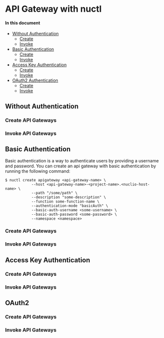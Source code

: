 # API Gateway with nuctl

#### In this document

- [Without Authentication](#none-auth)
  - [Create](#create-none)
  - [Invoke](#invoke-none)
- [Basic Authentication](#basic-auth)
  - [Create](#create-basic)
  - [Invoke](#invoke-basic)
- [Access Key Authentication](#access-key-auth)
  - [Create](#create-access-key)
  - [Invoke](#invoke-access-key)
- [OAuth2 Authentication](#oath2-auth)
  - [Create](#create-oath2)
  - [Invoke](#invoke-oath2)


<a id="none-auth"></a>
## Without Authentication

<a id="create-none"></a>
### Create API Gateways

<a id="invoke-none"></a>
### Invoke API Gateways

<a id="basic-auth"></a>
## Basic Authentication

Basic authentication is a way to authenticate users by providing a username and password.
You can create an api gateway with basic authentication by running the following command:

```
$ nuctl create apigateway <api-gateway-name> \
			--host <api-gateway-name>-<project-name>.<nuclio-host-name> \
			--path "/some/path" \
			--description "some-description" \
			--function some-function-name \
			--authentication-mode "basicAuth" \
			--basic-auth-username <some-username> \
			--basic-auth-password <some-password> \
			--namespace <namespace>
```

<a id="create-basic"></a>
### Create API Gateways

<a id="invoke-basic"></a>
### Invoke API Gateways

<a id="access-key-auth"></a>
## Access Key Authentication

<a id="create-access-key"></a>
### Create API Gateways

<a id="invoke-access-key"></a>
### Invoke API Gateways

<a id="oauth2-auth"></a>
## OAuth2

<a id="create-oath2"></a>
### Create API Gateways

<a id="invoke-oath2"></a>
### Invoke API Gateways
